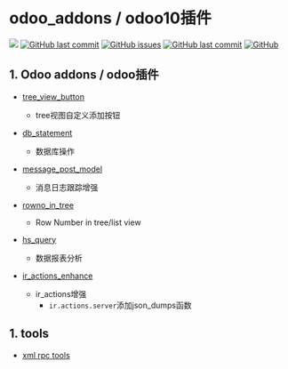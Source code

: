 # odoo_addons / odoo10插件

[![](https://img.shields.io/badge/version-python3.x-green?style=flat-square)](https://www.python.org/downloads/)
[![GitHub last commit](https://img.shields.io/github/stars/RRRoger/odoo_addons.svg?style=flat-square)](https://github.com/RRRoger/odoo_addons)
[![GitHub issues](https://img.shields.io/github/issues/RRRoger/odoo_addons.svg?style=flat-square)](https://github.com/RRRoger/odoo_addons/issues)
[![GitHub last commit](https://img.shields.io/github/last-commit/RRRoger/odoo_addons.svg?style=flat-square)](https://github.com/RRRoger/odoo_addons/commits/master)
[![GitHub](https://img.shields.io/github/license/mashape/apistatus.svg?style=flat-square)](https://github.com/RRRoger/odoo_addons/blob/master/LICENSE)

## 1. Odoo addons / odoo插件

- [tree_view_button](tree_view_button)
  - tree视图自定义添加按钮

- [db_statement ](db_statement)
  - 数据库操作

- [message_post_model](message_post_model)
  - 消息日志跟踪增强

- [rowno_in_tree](rowno_in_tree)
  - Row Number in tree/list view

- [hs_query](hs_query)
  - 数据报表分析

- [ir_actions_enhance](ir_actions_enhance)
  - ir_actions增强
    - `ir.actions.server`添加json_dumps函数


## 1. tools

- [xml rpc tools](odoo_xmlrpc)

